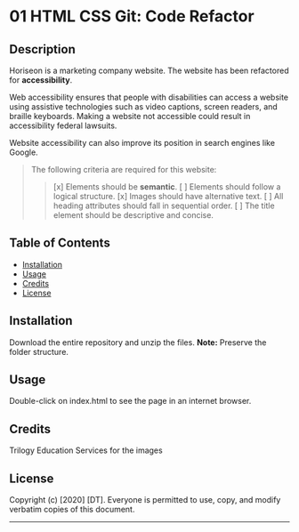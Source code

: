 # 01 HTML CSS Git: Code Refactor

## Description
Horiseon is a marketing company website. The website has been refactored for **accessibility**. 

Web accessibility ensures that people with disabilities can access a website using assistive technologies such as video captions, screen readers, and braille keyboards. Making a website not accessible could result in accessibility federal lawsuits.

Website accessibility can also improve its position in search engines like Google. 

>The following criteria are required for this website:
>> [x] Elements should be **semantic**.
>> [ ] Elements should follow a logical structure.
>> [x] Images should have alternative text.
>> [ ] All heading attributes should fall in sequential order.
>> [ ] The title element should be descriptive and concise.

## Table of Contents

* [Installation](#installation)
* [Usage](#usage)
* [Credits](#credits)
* [License](#license)


## Installation

Download the entire repository and unzip the files.
**Note:** Preserve the folder structure. 


## Usage 

Double-click on index.html to see the page in an internet browser. 


## Credits

Trilogy Education Services for the images


## License
Copyright (c) [2020] [DT]. 
Everyone is permitted to use, copy, and modify verbatim copies
 of this document.

---